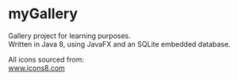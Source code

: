 # myGallery
Gallery project for learning purposes. <br />
Written in Java 8, using JavaFX and an SQLite embedded database.

All icons sourced from: <br />
www.icons8.com
